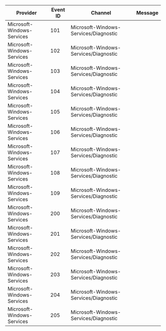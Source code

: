 Provider                    |  Event ID  |  Channel                                |  Message
----------------------------|------------|-----------------------------------------|---------
Microsoft-Windows-Services  |  101       |  Microsoft-Windows-Services/Diagnostic  |
Microsoft-Windows-Services  |  102       |  Microsoft-Windows-Services/Diagnostic  |
Microsoft-Windows-Services  |  103       |  Microsoft-Windows-Services/Diagnostic  |
Microsoft-Windows-Services  |  104       |  Microsoft-Windows-Services/Diagnostic  |
Microsoft-Windows-Services  |  105       |  Microsoft-Windows-Services/Diagnostic  |
Microsoft-Windows-Services  |  106       |  Microsoft-Windows-Services/Diagnostic  |
Microsoft-Windows-Services  |  107       |  Microsoft-Windows-Services/Diagnostic  |
Microsoft-Windows-Services  |  108       |  Microsoft-Windows-Services/Diagnostic  |
Microsoft-Windows-Services  |  109       |  Microsoft-Windows-Services/Diagnostic  |
Microsoft-Windows-Services  |  200       |  Microsoft-Windows-Services/Diagnostic  |
Microsoft-Windows-Services  |  201       |  Microsoft-Windows-Services/Diagnostic  |
Microsoft-Windows-Services  |  202       |  Microsoft-Windows-Services/Diagnostic  |
Microsoft-Windows-Services  |  203       |  Microsoft-Windows-Services/Diagnostic  |
Microsoft-Windows-Services  |  204       |  Microsoft-Windows-Services/Diagnostic  |
Microsoft-Windows-Services  |  205       |  Microsoft-Windows-Services/Diagnostic  |